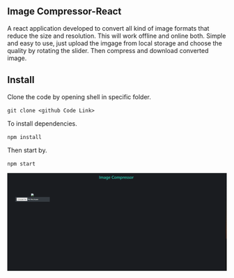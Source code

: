## Image Compressor-React

A react application developed to convert all kind of image formats that reduce the size and resolution. This will work offline and online both. Simple and easy to use, just upload the imgage from local storage and choose the quality by rotating the slider. Then compress and download converted image.

## Install

Clone the code by opening shell in specific folder.

```shell
git clone <github Code Link>
```

To install dependencies.

```shell
npm install
```

Then start by.

```shell
npm start
```

![Demo](./demo1.png)

